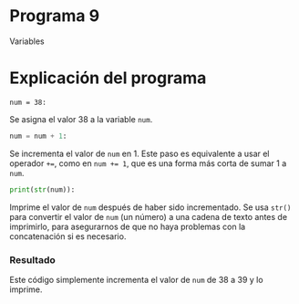# Programa 9
Variables
# Explicación del programa

```ptyhon
num = 38:
```
Se asigna el valor 38 a la variable ``num``.
```python
num = num + 1:
```
Se incrementa el valor de ``num`` en 1. Este paso es equivalente a usar el operador ``+=``, como en ``num += 1``, que es una forma más corta de sumar 1 a ``num``.
```python
print(str(num)):
```
Imprime el valor de ``num`` después de haber sido incrementado. Se usa ``str()`` para convertir el valor de ``num`` (un número) a una cadena de texto antes de imprimirlo, para asegurarnos de que no haya problemas con la concatenación si es necesario.

### Resultado
Este código simplemente incrementa el valor de ``num`` de 38 a 39 y lo imprime.


